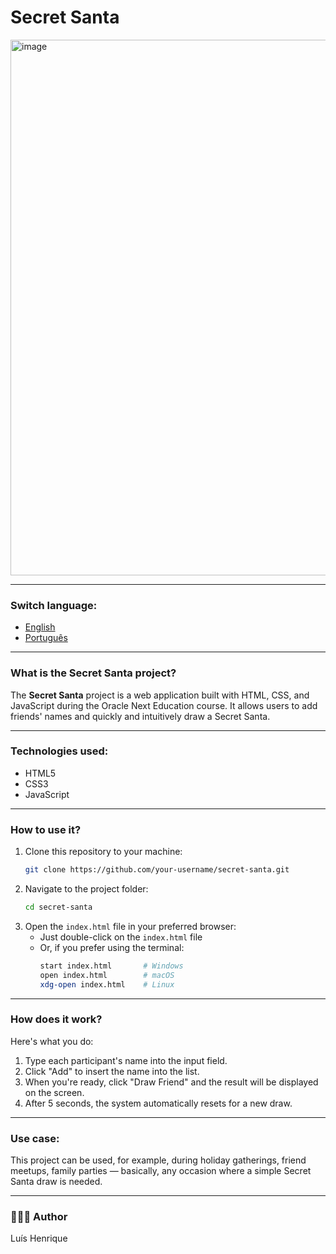 
# Secret Santa  

<img width="1011" height="857" alt="image" src="https://github.com/user-attachments/assets/44fd637e-129a-4c17-8885-fdd27691ca43" />


---
### Switch language:
- [English](https://github.com/louuispy/Challenge-Secret-Friend/blob/main/README-en.md)
- [Português](https://github.com/louuispy/Challenge-Secret-Friend/blob/main/README.md)

---

### What is the Secret Santa project?

The **Secret Santa** project is a web application built with HTML, CSS, and JavaScript during the Oracle Next Education course. It allows users to add friends' names and quickly and intuitively draw a Secret Santa.

---

### Technologies used:
- HTML5  
- CSS3  
- JavaScript

---

### How to use it?

1. Clone this repository to your machine:
   ```bash
   git clone https://github.com/your-username/secret-santa.git
   ```
2. Navigate to the project folder:
   ```bash
   cd secret-santa
   ```
3. Open the `index.html` file in your preferred browser:
   - Just double-click on the `index.html` file
   - Or, if you prefer using the terminal:
     ```bash
     start index.html       # Windows
     open index.html        # macOS
     xdg-open index.html    # Linux
     ```

---

### How does it work?

Here's what you do:
1. Type each participant's name into the input field.  
2. Click "Add" to insert the name into the list.  
3. When you're ready, click "Draw Friend" and the result will be displayed on the screen.  
4. After 5 seconds, the system automatically resets for a new draw.

---

### Use case:

This project can be used, for example, during holiday gatherings, friend meetups, family parties — basically, any occasion where a simple Secret Santa draw is needed.

---

### 👨🏻‍💻 Author

Luís Henrique
